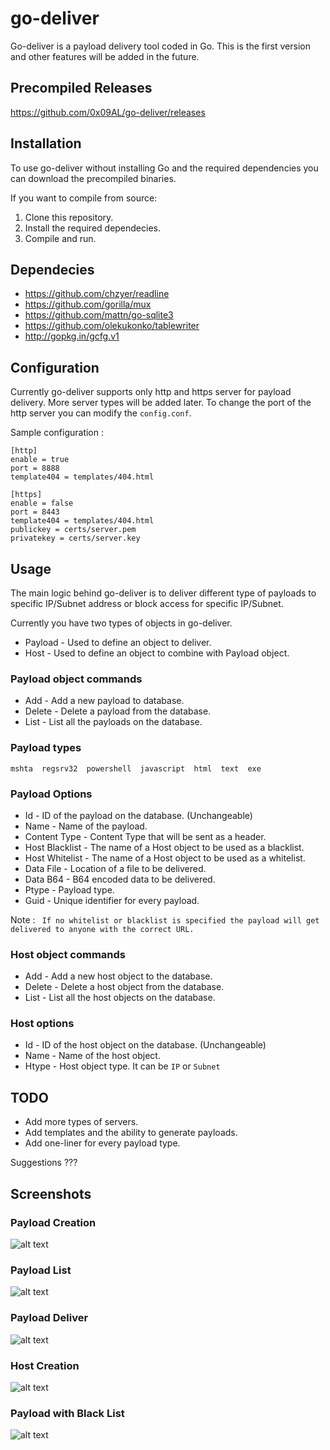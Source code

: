 # go-deliver

Go-deliver is a payload delivery tool coded in Go. This is the first version and other features will be added in the future.

## Precompiled Releases
https://github.com/0x09AL/go-deliver/releases

## Installation
To use go-deliver without installing Go and the required dependencies you can download the precompiled binaries. 

If you want to compile from source:

1) Clone this repository.
2) Install the required dependecies.
3) Compile and run.

## Dependecies
* https://github.com/chzyer/readline
* https://github.com/gorilla/mux
* https://github.com/mattn/go-sqlite3
* https://github.com/olekukonko/tablewriter
* http://gopkg.in/gcfg.v1

## Configuration
Currently go-deliver supports only http and https server for payload delivery. More server types will be added later.
To change the port of the http server you can modify the ```config.conf```.

Sample configuration :

```
[http]
enable = true
port = 8888
template404 = templates/404.html

[https]
enable = false
port = 8443
template404 = templates/404.html
publickey = certs/server.pem
privatekey = certs/server.key

```

## Usage
The main logic behind go-deliver is to deliver different type of payloads to specific IP/Subnet address or block access for specific IP/Subnet.

Currently you have two types of objects in go-deliver.
* Payload - Used to define an object to deliver.
* Host - Used to define an object to combine with Payload object.

### Payload object commands
* Add - Add a new payload to database.
* Delete - Delete a payload from the database.
* List - List all the payloads on the database.

### Payload types
```mshta  regsrv32  powershell  javascript  html  text  exe```

### Payload Options
* Id - ID of the payload on the database. (Unchangeable)
* Name - Name of the payload.
* Content Type - Content Type that will be sent as a header.
* Host Blacklist - The name of a Host object to be used as a blacklist.
* Host Whitelist - The name of a Host object to be used as a whitelist.
* Data File - Location of a file to be delivered.
* Data B64 - B64 encoded data to be delivered.
* Ptype - Payload type.
* Guid - Unique identifier for every payload.

Note : ``` If no whitelist or blacklist is specified the payload will get delivered to anyone with the correct URL.```

### Host object commands
* Add - Add a new host object to the database.
* Delete - Delete a host object from the database.
* List - List all the host objects on the database.

### Host options
* Id - ID of the host object on the database. (Unchangeable)
* Name - Name of the host object.
* Htype - Host object type. It can be ```IP``` or ```Subnet```

## TODO
* Add more types of servers.
* Add templates and the ability to generate payloads.
* Add one-liner for every payload type.

Suggestions ???

## Screenshots
### Payload Creation

![alt text](https://raw.githubusercontent.com/0x09AL/go-deliver/master/screenshot/payload_creation.png "Payload Creation")

### Payload List

![alt text](https://raw.githubusercontent.com/0x09AL/go-deliver/master/screenshot/payload_list.png "Payload List")

### Payload Deliver

![alt text](https://raw.githubusercontent.com/0x09AL/go-deliver/master/screenshot/payload_deliver.png "Payload Deliver")

### Host Creation

![alt text](https://raw.githubusercontent.com/0x09AL/go-deliver/master/screenshot/host_creation.png "Payload List")

### Payload with Black List

![alt text](https://raw.githubusercontent.com/0x09AL/go-deliver/master/screenshot/blacklist_example.png "Black List Example")

